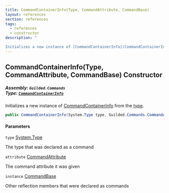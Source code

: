```yaml
---
title: CommandContainerInfo(Type, CommandAttribute, CommandBase)
layout: references
section: references
tags:
  - references
  - constructor
description: "

Initializes a new instance of [CommandContainerInfo](CommandContainerInfo 'Guilded.Commands.CommandContainerInfo') from the [type](CommandContainerInfo.CommandContainerInfo(Type,CommandAttribute,CommandBase)#Guilded.Commands.CommandContainerInfo.CommandContainerInfo(System.Type,Guilded.Commands.CommandAttribute,Guilded.Commands.CommandBase).type 'Guilded.Commands.CommandContainerInfo.CommandContainerInfo(System.Type, Guilded.Commands.CommandAttribute, Guilded.Commands.CommandBase).type')."
---
```


## CommandContainerInfo(Type, CommandAttribute, CommandBase) Constructor
##### **Assembly:** `Guilded.Commands`<br/>**Type:** [`CommandContainerInfo`](CommandContainerInfo 'Guilded.Commands.CommandContainerInfo')

Initializes a new instance of [CommandContainerInfo](CommandContainerInfo 'Guilded.Commands.CommandContainerInfo') from the [type](CommandContainerInfo.CommandContainerInfo(Type,CommandAttribute,CommandBase)#Guilded.Commands.CommandContainerInfo.CommandContainerInfo(System.Type,Guilded.Commands.CommandAttribute,Guilded.Commands.CommandBase).type 'Guilded.Commands.CommandContainerInfo.CommandContainerInfo(System.Type, Guilded.Commands.CommandAttribute, Guilded.Commands.CommandBase).type').

```csharp
public CommandContainerInfo(System.Type type, Guilded.Commands.CommandAttribute attribute, Guilded.Commands.CommandBase instance);
```
#### Parameters

<a name='Guilded.Commands.CommandContainerInfo.CommandContainerInfo(System.Type,Guilded.Commands.CommandAttribute,Guilded.Commands.CommandBase).type'></a>

`type` [System.Type](https://docs.microsoft.com/en-us/dotnet/api/System.Type 'System.Type')

The type that was declared as a command

<a name='Guilded.Commands.CommandContainerInfo.CommandContainerInfo(System.Type,Guilded.Commands.CommandAttribute,Guilded.Commands.CommandBase).attribute'></a>

`attribute` [CommandAttribute](CommandAttribute 'Guilded.Commands.CommandAttribute')

The command attribute it was given

<a name='Guilded.Commands.CommandContainerInfo.CommandContainerInfo(System.Type,Guilded.Commands.CommandAttribute,Guilded.Commands.CommandBase).instance'></a>

`instance` [CommandBase](CommandBase 'Guilded.Commands.CommandBase')

Other reflection members that were declared as commands